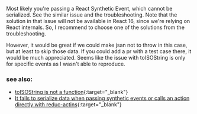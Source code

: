 

Most likely you're passing a React Synthetic Event, which cannot be serialized. See the similar issue and the troubleshooting. Note that the solution in that issue will not be available in React 16, since we're relying on React internals. So, I recommend to choose one of the solutions from the troubleshooting.

However, it would be great if we could make jsan not to throw in this case, but at least to skip those data. If you could add a pr with a test case there, it would be much appreciated. Seems like the issue with toISOString is only for specific events as I wasn't able to reproduce.


### see also:
* [toISOString is not a function](https://github.com/zalmoxisus/redux-devtools-extension/issues/315){:target="_blank"}
* [It fails to serialize data when passing synthetic events or calls an action directly with reduc-actins](https://github.com/zalmoxisus/redux-devtools-extension/blob/master/docs/Troubleshooting.md#it-fails-to-serialize-data-when-passing-synthetic-events-or-calling-an-action-directly-with-redux-actions){:target="_blank"}
